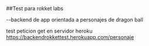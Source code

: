 ##Test para rokket labs

--backend de app orientada a personajes de dragon ball

test peticion get en servidor heroku
https://backendrokkettest.herokuapp.com/personaje
